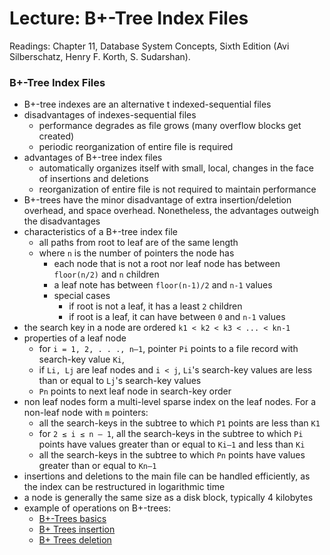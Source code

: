 # Lecture: B+-Tree Index Files

Readings: Chapter 11, Database System Concepts, Sixth Edition (Avi Silberschatz, Henry F. Korth, S. Sudarshan).

### B+-Tree Index Files
- B+-tree indexes are an alternative t indexed-sequential files
- disadvantages of indexes-sequential files
  - performance degrades as file grows (many overflow blocks get created)
  - periodic reorganization of entire file is required
- advantages of B+-tree index files
  - automatically organizes itself with small, local, changes in the face of insertions and deletions
  - reorganization of entire file is not required to maintain performance
- B+-trees have the minor disadvantage of extra insertion/deletion overhead, and space overhead. Nonetheless, the advantages outweigh the disadvantages
- characteristics of a B+-tree index file
  - all paths from root to leaf are of the same length
  - where ``n`` is the number of pointers the node has
    - each node that is not a root nor leaf node has between ``floor(n/2)`` and ``n`` children
    - a leaf note has between ``floor(n-1)/2`` and ``n-1`` values
    - special cases
      - if root is not a leaf, it has a least ``2`` children
      - if root is a leaf, it can have between ``0`` and ``n-1`` values
- the search key in a node are ordered ``k1 < k2 < k3 < ... < kn-1``
- properties of a leaf node
  - for ``i = 1, 2, . . ., n–1``, pointer ``Pi`` points to a file record with search-key value ``Ki``,
  - if ``Li, Lj`` are leaf nodes and ``i < j``, ``Li``'s search-key values are less than or equal to ``Lj``'s search-key values
  - ``Pn`` points to next leaf node in search-key order
- non leaf nodes form a multi-level sparse index on the leaf nodes.  For a non-leaf node with ``m`` pointers:
  - all the search-keys in the subtree to which ``P1`` points are less than ``K1``
  - for ``2 ≤ i ≤ n – 1``, all the search-keys in the subtree to which ``Pi`` points have values greater than or equal to ``Ki–1`` and less than ``Ki``
  - all the search-keys in the subtree to which ``Pn`` points have values greater than or equal to ``Kn–1``
- insertions and deletions to the main file can be handled efficiently, as the index can be restructured in logarithmic time
- a node is generally the same size as a disk block, typically 4 kilobytes
- example of operations on B+-trees:
  - [B+-Trees basics](https://www.youtube.com/watch?v=CYKRMz8yzVU)
  - [B+ Trees insertion](https://www.youtube.com/watch?v=_nY8yR6iqx4)
  - [B+ Trees deletion](https://www.youtube.com/watch?v=QrbaQDSuxIM)
